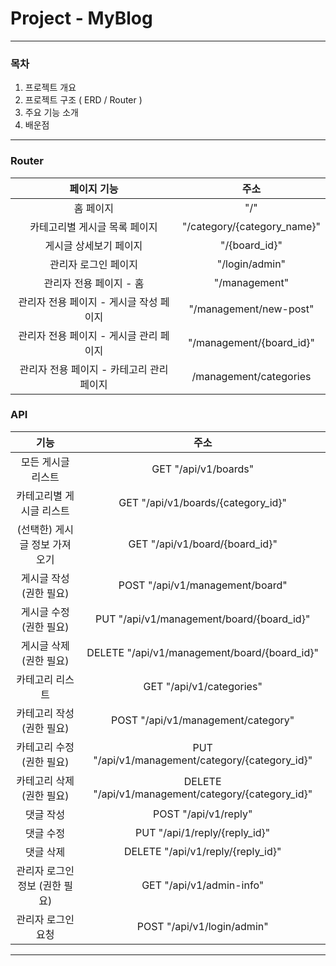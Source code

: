# Project - MyBlog 

-----

### 목차

1. 프로젝트 개요
2. 프로젝트 구조 ( ERD / Router )
3. 주요 기능 소개
4. 배운점

-----

### Router

|                페이지 기능                |            주소             |
| :---------------------------------------: | :-------------------------: |
|                 홈 페이지                 |             "/"             |
|       카테고리별 게시글 목록 페이지       | "/category/{category_name}" |
|          게시글 상세보기 페이지           |        "/{board_id}"        |
|           관리자 로그인 페이지            |       "/login/admin"        |
|          관리자 전용 페이지 - 홈          |        "/management"        |
|  관리자 전용 페이지 - 게시글 작성 페이지  |   "/management/new-post"    |
|  관리자 전용 페이지 - 게시글 관리 페이지  |  "/management/{board_id}"   |
| 관리자 전용 페이지 - 카테고리 관리 페이지 |   /management/categories    |

### API

|              기능              |                         주소                         |
| :----------------------------: |:--------------------------------------------------:|
|       모든 게시글 리스트       |                GET "/api/v1/boards"                |
|    카테고리별 게시글 리스트    |         GET "/api/v1/boards/{category_id}"         |
| (선택한) 게시글 정보 가져오기  |           GET "/api/v1/board/{board_id}"           |
|    게시글 작성 (권한 필요)     |          POST "/api/v1/management/board"           |
|    게시글 수정 (권한 필요)     |     PUT "/api/v1/management/board/{board_id}"     |
|    게시글 삭제 (권한 필요)     |    DELETE "/api/v1/management/board/{board_id}"    |
|        카테고리 리스트         |              GET "/api/v1/categories"              |
|   카테고리 작성 (권한 필요)    |         POST "/api/v1/management/category"         |
|   카테고리 수정 (권한 필요)    |  PUT "/api/v1/management/category/{category_id}"   |
|   카테고리 삭제 (권한 필요)    | DELETE "/api/v1/management/category/{category_id}" |
|           댓글 작성            |                POST "/api/v1/reply"                |
|           댓글 수정            |           PUT "/api/1/reply/{reply_id}"           |
|           댓글 삭제            |         DELETE "/api/v1/reply/{reply_id}"          |
| 관리자 로그인 정보 (권한 필요) |              GET "/api/v1/admin-info"              |
|       관리자 로그인 요청       |             POST "/api/v1/login/admin"             |

------

